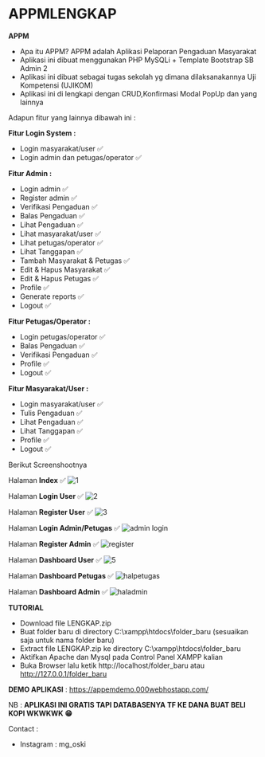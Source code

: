 # APPMLENGKAP

**APPM**
- Apa itu APPM? APPM adalah Aplikasi Pelaporan Pengaduan Masyarakat
- Aplikasi ini dibuat menggunakan PHP MySQLi + Template Bootstrap SB Admin 2
- Aplikasi ini dibuat sebagai tugas sekolah yg dimana dilaksanakannya Uji Kompetensi (UJIKOM)
- Aplikasi ini di lengkapi dengan CRUD,Konfirmasi Modal PopUp dan yang lainnya

Adapun fitur yang lainnya dibawah ini :

**Fitur Login System :**
- Login masyarakat/user ✅
- Login admin dan petugas/operator ✅

**Fitur Admin :** 
- Login admin ✅
- Register admin ✅
- Verifikasi Pengaduan ✅
- Balas Pengaduan ✅
- Lihat Pengaduan ✅
- Lihat masyarakat/user ✅
- Lihat petugas/operator ✅
- Lihat Tanggapan ✅
- Tambah Masyarakat & Petugas ✅
- Edit & Hapus Masyarakat ✅
- Edit & Hapus Petugas ✅
- Profile ✅
- Generate reports ✅
- Logout ✅

**Fitur Petugas/Operator :**
- Login petugas/operator ✅
- Balas Pengaduan ✅
- Verifikasi Pengaduan ✅
- Profile ✅
- Logout ✅

**Fitur Masyarakat/User :**
- Login masyarakat/user ✅
- Tulis Pengaduan ✅
- Lihat Pengaduan ✅
- Lihat Tanggapan ✅
- Profile ✅
- Logout ✅

Berikut Screenshootnya

Halaman **Index** ✅
![1](https://github.com/mgoski/APPM/assets/142203248/97a8e5a0-1b78-4e09-b992-e3796200c1df)


Halaman **Login User** ✅
![2](https://github.com/mgoski/APPM/assets/142203248/2ff4e22e-a280-4329-8222-5277f3f75f3c)

Halaman **Register User** ✅
![3](https://github.com/mgoski/APPM/assets/142203248/b7268179-8992-4042-8b45-f9ebd45b440f)

Halaman **Login Admin/Petugas** ✅
![admin login](https://github.com/mgoski/APPM/assets/142203248/16bd66c3-59c4-4c79-8eeb-2e3cb9cf31b6)

Halaman **Register Admin** ✅
![register](https://github.com/mgoski/APPM/assets/142203248/1ed11c65-44e7-4aca-a850-2e6cd66efe81)

Halaman **Dashboard User** ✅
![5](https://github.com/mgoski/APPM/assets/142203248/a168aa7b-87d0-43e0-a792-603af5d1761f)

Halaman **Dashboard Petugas** ✅
![halpetugas](https://github.com/mgoski/APPM/assets/142203248/726c3ef4-cf23-4900-b88c-215c99fffeed)

Halaman **Dashboard Admin** ✅
![haladmin](https://github.com/mgoski/APPM/assets/142203248/1df7d6a7-3c7e-465c-97c2-525b7e6cf9bf)

**TUTORIAL**
- Download file LENGKAP.zip
- Buat folder baru di directory C:\\xampp\htdocs\folder_baru (sesuaikan saja untuk nama folder baru)
- Extract file LENGKAP.zip ke directory C:\\xampp\htdocs\folder_baru
- Aktifkan Apache dan Mysql pada Control Panel XAMPP kalian
- Buka Browser lalu ketik http://localhost/folder_baru atau http://127.0.0.1/folder_baru

**DEMO APLIKASI**
: https://appemdemo.000webhostapp.com/

NB : **APLIKASI INI GRATIS TAPI DATABASENYA TF KE DANA BUAT BELI KOPI WKWKWK 😁** 

Contact : 

- Instagram : mg_oski
